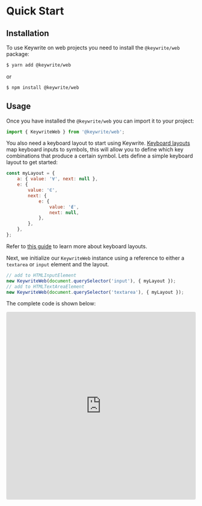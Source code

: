 # Quick Start

## Installation

To use Keywrite on web projects you need to install the `@keywrite/web` package:

```bash
$ yarn add @keywrite/web
```

or

```bash
$ npm install @keywrite/web
```

## Usage

Once you have installed the `@keywrite/web` you can import it to your project:

```javascript
import { KeywriteWeb } from '@keywrite/web';
```

You also need a keyboard layout to start using Keywrite. [Keyboard layouts](keyboard_layout.md)
map keyboard inputs to symbols, this will allow you to define which key combinations that
produce a certain symbol. Lets define a simple keyboard layout to get started:

```javascript
const myLayout = {
    a: { value: '∀', next: null },
    e: {
        value: '∈',
        next: {
            e: {
                value: '∉',
                next: null,
            },
        },
    },
};
```

Refer to [this guide](keyboard_layout.md) to learn more about keyboard layouts.

Next, we initialize our `KeywriteWeb` instance using a reference to either a
`textarea` or `input` element and the layout.

```javascript
// add to HTMLInputElement
new KeywriteWeb(document.querySelector('input'), { myLayout });
// add to HTMLTextAreaElement
new KeywriteWeb(document.querySelector('textarea'), { myLayout });
```

The complete code is shown below:

<iframe src="https://codesandbox.io/embed/keywrite-quickstart-js-vdoy1?fontsize=14&hidenavigation=1&theme=dark"
     style="width:100%; height:500px; border:0; border-radius: 4px; overflow:hidden;"
     title="keywrite-quickstart-js"
     allow="accelerometer; ambient-light-sensor; camera; encrypted-media; geolocation; gyroscope; hid; microphone; midi; payment; usb; vr; xr-spatial-tracking"
     sandbox="allow-forms allow-modals allow-popups allow-presentation allow-same-origin allow-scripts"
   ></iframe>
